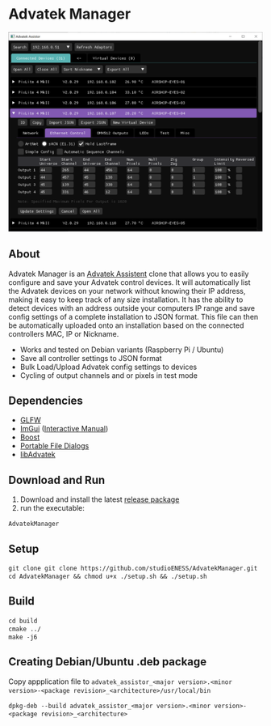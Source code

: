 # Advatek Manager

![preview](img/preview5.png)

## About

Advatek Manager is an [Advatek Assistent](https://www.advateklights.com/downloads/advatek-assistant) clone that allows you to easily configure and save your Advatek control devices. It will automatically list the Advatek devices on your network without knowing their IP address, making it easy to keep track of any size installation. It has the ability to detect devices with an address outside your computers IP range and save config settings of a complete installation to JSON format. This file can then be automatically uploaded onto an installation based on the connected controllers MAC, IP or Nickname.

  - Works and tested on Debian variants (Raspberry Pi / Ubuntu)
  - Save all controller settings to JSON format
  - Bulk Load/Upload Advatek config settings to devices
  - Cycling of output channels and or pixels in test mode

## Dependencies

  - [GLFW](https://github.com/glfw/glfw)
  - [ImGui](https://github.com/ocornut/imgui) ([Interactive Manual](https://pthom.github.io/imgui_manual_online/manual/imgui_manual.html))  
  - [Boost](https://github.com/boostorg/boost)  
  - [Portable File Dialogs](https://github.com/samhocevar/portable-file-dialogs)  
  - [libAdvatek](https://github.com/studioENESS/libAdvatek)  


## Download and Run

  1. Download and install the latest [release package](https://github.com/studioENESS/AdvatekManager/releases)
  2. run the executable:

    AdvatekManager

## Setup

    git clone git clone https://github.com/studioENESS/AdvatekManager.git
    cd AdvatekManager && chmod u+x ./setup.sh && ./setup.sh

## Build
    
    cd build
    cmake ../
    make -j6

    
## Creating Debian/Ubuntu .deb package

Copy appplication file to `advatek_assistor_<major version>.<minor version>-<package revision>_<architecture>/usr/local/bin`

    dpkg-deb --build advatek_assistor_<major version>.<minor version>-<package revision>_<architecture>




